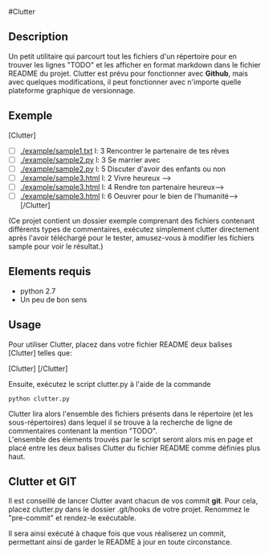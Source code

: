 #Clutter

## Description

Un petit utilitaire qui parcourt tout les fichiers d'un répertoire pour en trouver les lignes "TODO" et les afficher en format markdown dans le fichier README du projet.
Clutter est prévu pour fonctionner avec **Github**, mais avec quelques modifications, il peut fonctionner avec n'importe quelle plateforme graphique de versionnage.

## Exemple

[Clutter]
- [ ] [./example/sample1.txt](/example/sample1.txt) l: 3  Rencontrer le partenaire de tes rêves
- [ ] [./example/sample2.py](/example/sample2.py) l: 3  Se marrier avec 
- [ ] [./example/sample2.py](/example/sample2.py) l: 5  Discuter d'avoir des enfants ou non
- [ ] [./example/sample3.html](/example/sample3.html) l: 2  Vivre heureux -->
- [ ] [./example/sample3.html](/example/sample3.html) l: 4 Rendre ton partenaire heureux-->
- [ ] [./example/sample3.html](/example/sample3.html) l: 6  Oeuvrer pour le bien de l'humanité-->  
[/Clutter]

(Ce projet contient un dossier exemple comprenant des fichiers contenant différents types de commentaires, exécutez simplement clutter directement après l'avoir téléchargé pour le tester, amusez-vous à modifier les fichiers sample pour voir le résultat.)

## Elements requis

* python 2.7
* Un peu de bon sens

## Usage

Pour utiliser Clutter, placez dans votre fichier README deux balises &#91;Clutter&#93; telles que:

&#91;Clutter&#93;
&#91;/Clutter&#93;
    
Ensuite, exécutez le script clutter.py à l'aide de la commande 

    python clutter.py
    
Clutter lira alors l'ensemble des fichiers présents dans le répertoire (et les sous-répertoires) dans lequel il se trouve à la recherche de ligne de commentaires contenant la mention "TODO".  
L'ensemble des élements trouvés par le script seront alors mis en page et placé entre les deux balises Clutter du fichier README comme définies plus haut.

## Clutter et GIT

Il est conseillé de lancer Clutter avant chacun de vos commit **git**. 
Pour cela, placez clutter.py dans le dossier .git/hooks de votre projet. Renommez le "pre-commit" et rendez-le exécutable. 

Il sera ainsi exécuté à chaque fois que vous réaliserez un commit, permettant ainsi de garder le README à jour en toute circonstance.

